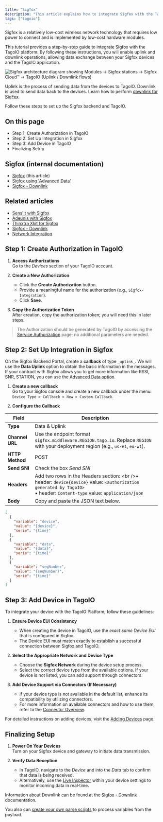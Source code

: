```yaml
---
title: "Sigfox"
description: "This article explains how to integrate Sigfox with the TagoIO platform, describing uplink/downlink concepts and listing the setup steps and related internal documentation links."
tags: ["tagoio"]
---
```

Sigfox is a relatively low-cost wireless network technology that requires low power to connect and is implemented by low-cost hardware modules.

This tutorial provides a step-by-step guide to integrate Sigfox with the TagoIO platform. By following these instructions, you will enable uplink and downlink operations, allowing data exchange between your Sigfox devices and the TagoIO application.

![Sigfox architecture diagram showing Modules → Sigfox stations → Sigfox Cloud™ → TagoIO (Uplink / Downlink flows)](/docs_imagem/tagoio/sigfox-2.png)

Uplink is the process of sending data from the devices to TagoIO. Downlink is used to send data back to the devices. Learn how to perform [downlink for SigFox](../tutorials/sigfox-downlink).

Follow these steps to set up the Sigfox backend and TagoIO.

## On this page
- Step 1: Create Authorization in TagoIO
- Step 2: Set Up Integration in Sigfox
- Step 3: Add Device in TagoIO
- Finalizing Setup

## Sigfox (internal documentation)
- [Sigfox](#) (this article)
- [Sigfox using 'Advanced Data'](../tutorials/sigfox-using-advanced-data)
- [Sigfox - Downlink](../tutorials/sigfox-downlink)

## Related articles
- [Sens'it with Sigfox](../tutorials/sensit-with-sigfox)
- [Adeunis with Sigfox](../tutorials/adeunis-with-sigfox)
- [Thinxtra Xkit for Sigfox](../tutorials/thinxtra-xkit-for-sigfox)
- [Sigfox - Downlink](../tutorials/sigfox-downlink)
- [Network Integration](../integrations/index)

## Step 1: Create Authorization in TagoIO

1. **Access Authorizations**  
   Go to the *Devices* section of your TagoIO account.

2. **Create a New Authorization**  
   - Click the **Create Authorization** button.  
   - Provide a meaningful name for the authorization (e.g., `Sigfox-Integration`).  
   - Click **Save**.

3. **Copy the Authorization Token**  
   After creation, copy the authorization token; you will need this in later steps.

> The Authorization should be generated by TagoIO by accessing the [Service Authorization](https://admin.tago.io/devices/authorization) page; no additional parameters are needed.

## Step 2: Set Up Integration in Sigfox

On the Sigfox Backend Portal, create a **callback** of type `_uplink_`. We will use the **Data Uplink** option to obtain the basic information in the messages.  
If your contract with Sigfox allows you to get more information like RSSI, SNR, STATION, you can use the [Advanced Data option](../tutorials/sigfox-using-advanced-data).

1. **Create a new callback**  
   Go to your Sigfox console and create a new callback under the menu:  
   `Device Type > Callback > New > Custom Callback`.

2. **Configure the Callback**

| Field | Description |
|-------|-------------|
| **Type** | Data & Uplink |
| **Channel URL** | Use the endpoint format `sigfox.middleware.REGION.tago.io`. Replace `REGION` with your deployment region (e.g., `us-e1`, `eu-w1`). |
| **HTTP Method** | POST |
| **Send SNI** | Check the box *Send SNI* |
| **Headers** | Add two rows in the Headers section: &lt;br /&gt;• header: `device{device}`  value: `<authorization generated by TagoIO>`<br />• header: `Content-type` value: `application/json` |
| **Body** | Copy and paste the JSON text below. |

```json
[
  {
    "variable": "device",
    "value": "{device}",
    "serie": "{time}"
  },
  {
    "variable": "data",
    "value": "{data}",
    "serie": "{time}"
  },
  {
    "variable": "seqNumber",
    "value": "{seqNumber}",
    "serie": "{time}"
  }
]
```

## Step 3: Add Device in TagoIO

To integrate your device with the TagoIO Platform, follow these guidelines:

1. **Ensure Device EUI Consistency**  
   - When creating the device in TagoIO, use the *exact same Device EUI* that is configured in Sigfox.  
   - The Device EUI must match exactly to establish a successful connection between Sigfox and TagoIO.

2. **Select the Appropriate Network and Device Type**  
   - Choose the **Sigfox Network** during the device setup process.  
   - Select the correct device type from the available options. If your device is not listed, you can add support through connectors.

3. **Add Device Support via Connectors (If Necessary)**  
   - If your device type is not available in the default list, enhance its compatibility by utilizing connectors.  
   - For more information on available connectors and how to use them, refer to the [Connector Overview](../integrations/index).

For detailed instructions on adding devices, visit the [Adding Devices](../devices/index#Adding_devices) page.

## Finalizing Setup

1. **Power On Your Devices**  
   Turn on your Sigfox device and gateway to initiate data transmission.

2. **Verify Data Reception**  
   - In TagoIO, navigate to the *Device* and into the *Data* tab to confirm that data is being received.  
   - Alternatively, use the [Live Inspector](../devices/live-inspector) within your device settings to monitor incoming data in real‑time.

Information about Downlink can be found at the [Sigfox - Downlink](../tutorials/sigfox-downlink) documentation.

You also can [create your own parse scripts](../payload-parser/building-your-own-parser) to process variables from the payload.